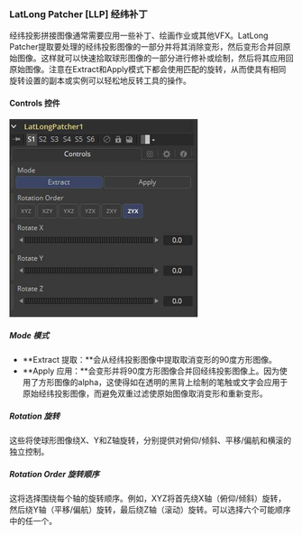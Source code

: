 ### LatLong Patcher [LLP] 经纬补丁

经纬投影拼接图像通常需要应用一些补丁、绘画作业或其他VFX。LatLong Patcher提取要处理的经纬投影图像的一部分并将其消除变形，然后变形合并回原始图像。这样就可以快速拾取球形图像的一部分进行修补或绘制，然后将其应用回原始图像。注意在Extract和Apply模式下都会使用匹配的旋转，从而使具有相同旋转设置的副本或实例可以轻松地反转工具的操作。

#### Controls 控件

![LLP_Controls](images/LLP_Controls.jpg)

##### Mode 模式

- **Extract 提取：**会从经纬投影图像中提取取消变形的90度方形图像。
- **Apply 应用：**会变形并将90度方形图像合并回经纬投影图像上。因为使用了方形图像的alpha，这使得如在透明的黑背上绘制的笔触或文字会应用于原始经纬投影图像，而避免双重过滤使原始图像取消变形和重新变形。

##### Rotation 旋转

这些将使球形图像绕X、Y和Z轴旋转，分别提供对俯仰/倾斜、平移/偏航和横滚的独立控制。

##### Rotation Order 旋转顺序

这将选择围绕每个轴的旋转顺序。例如，XYZ将首先绕X轴（俯仰/倾斜）旋转，然后绕Y轴（平移/偏航）旋转，最后绕Z轴（滚动）旋转。可以选择六个可能顺序中的任一个。
